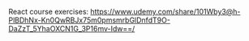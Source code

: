 React course exercises: https://www.udemy.com/share/101Wby3@h-PlBDhNx-Kn0QwRBJx75m0pmsmrbGlDnfdT9O-DaZzT_5YhaOXCN1G_3P16mv-Idw==/
